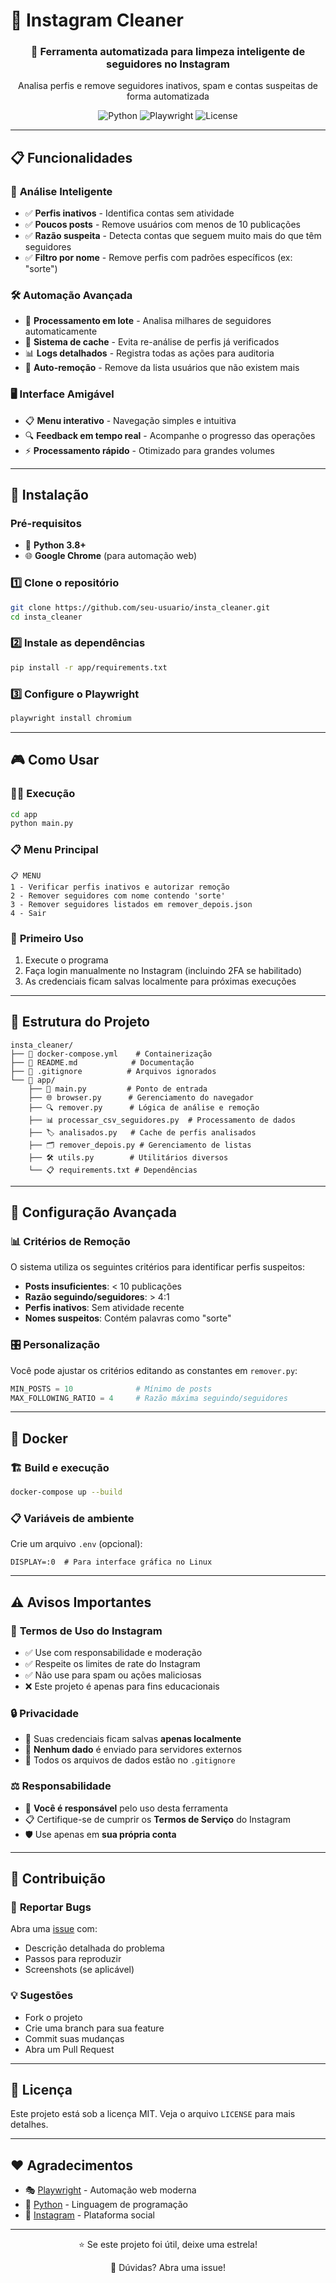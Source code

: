 # 🧹 Instagram Cleaner

<div align="center">
  <h3>🤖 Ferramenta automatizada para limpeza inteligente de seguidores no Instagram</h3>
  <p>Analisa perfis e remove seguidores inativos, spam e contas suspeitas de forma automatizada</p>
  
  ![Python](https://img.shields.io/badge/Python-3.8+-blue.svg)
  ![Playwright](https://img.shields.io/badge/Playwright-Latest-green.svg)
  ![License](https://img.shields.io/badge/License-MIT-yellow.svg)
</div>

---

## 📋 Funcionalidades

### 🎯 **Análise Inteligente**
- ✅ **Perfis inativos** - Identifica contas sem atividade
- ✅ **Poucos posts** - Remove usuários com menos de 10 publicações
- ✅ **Razão suspeita** - Detecta contas que seguem muito mais do que têm seguidores
- ✅ **Filtro por nome** - Remove perfis com padrões específicos (ex: "sorte")

### 🛠️ **Automação Avançada**
- 🔄 **Processamento em lote** - Analisa milhares de seguidores automaticamente
- 💾 **Sistema de cache** - Evita re-análise de perfis já verificados  
- 📊 **Logs detalhados** - Registra todas as ações para auditoria
- 🚫 **Auto-remoção** - Remove da lista usuários que não existem mais

### 🖥️ **Interface Amigável**
- 📋 **Menu interativo** - Navegação simples e intuitiva
- 🔍 **Feedback em tempo real** - Acompanhe o progresso das operações
- ⚡ **Processamento rápido** - Otimizado para grandes volumes

---

## 🚀 Instalação

### Pré-requisitos
- 🐍 **Python 3.8+**
- 🌐 **Google Chrome** (para automação web)

### 1️⃣ Clone o repositório
```bash
git clone https://github.com/seu-usuario/insta_cleaner.git
cd insta_cleaner
```

### 2️⃣ Instale as dependências
```bash
pip install -r app/requirements.txt
```

### 3️⃣ Configure o Playwright
```bash
playwright install chromium
```

---

## 🎮 Como Usar

### 🏃‍♂️ **Execução**
```bash
cd app
python main.py
```

### 📋 **Menu Principal**
```
📋 MENU
1 - Verificar perfis inativos e autorizar remoção
2 - Remover seguidores com nome contendo 'sorte'  
3 - Remover seguidores listados em remover_depois.json
4 - Sair
```

### 🔑 **Primeiro Uso**
1. Execute o programa
2. Faça login manualmente no Instagram (incluindo 2FA se habilitado)
3. As credenciais ficam salvas localmente para próximas execuções

---

## 📁 Estrutura do Projeto

```
insta_cleaner/
├── 🐳 docker-compose.yml    # Containerização
├── 📝 README.md            # Documentação  
├── 🚫 .gitignore          # Arquivos ignorados
└── 📱 app/
    ├── 🚀 main.py         # Ponto de entrada
    ├── 🌐 browser.py      # Gerenciamento do navegador
    ├── 🔍 remover.py      # Lógica de análise e remoção
    ├── 📊 processar_csv_seguidores.py  # Processamento de dados
    ├── 🏷️ analisados.py   # Cache de perfis analisados
    ├── 🗂️ remover_depois.py # Gerenciamento de listas
    ├── 🛠️ utils.py        # Utilitários diversos
    └── 📋 requirements.txt # Dependências
```

---

## 🔧 Configuração Avançada

### 📊 **Critérios de Remoção**
O sistema utiliza os seguintes critérios para identificar perfis suspeitos:

- **Posts insuficientes**: < 10 publicações
- **Razão seguindo/seguidores**: > 4:1  
- **Perfis inativos**: Sem atividade recente
- **Nomes suspeitos**: Contém palavras como "sorte"

### 🎛️ **Personalização**
Você pode ajustar os critérios editando as constantes em `remover.py`:
```python
MIN_POSTS = 10              # Mínimo de posts
MAX_FOLLOWING_RATIO = 4     # Razão máxima seguindo/seguidores
```

---

## 🐳 Docker

### 🏗️ **Build e execução**
```bash
docker-compose up --build
```

### 📋 **Variáveis de ambiente**
Crie um arquivo `.env` (opcional):
```env
DISPLAY=:0  # Para interface gráfica no Linux
```

---

## ⚠️ Avisos Importantes

### 🚨 **Termos de Uso do Instagram**
- ✅ Use com responsabilidade e moderação
- ✅ Respeite os limites de rate do Instagram  
- ✅ Não use para spam ou ações maliciosas
- ❌ Este projeto é apenas para fins educacionais

### 🔒 **Privacidade**
- 🔐 Suas credenciais ficam salvas **apenas localmente**
- 🚫 **Nenhum dado** é enviado para servidores externos
- 💾 Todos os arquivos de dados estão no `.gitignore`

### ⚖️ **Responsabilidade**
- 👤 **Você é responsável** pelo uso desta ferramenta
- 📋 Certifique-se de cumprir os **Termos de Serviço** do Instagram
- 🛡️ Use apenas em **sua própria conta**

---

## 🤝 Contribuição

### 🐛 **Reportar Bugs**
Abra uma [issue](https://github.com/seu-usuario/insta_cleaner/issues) com:
- Descrição detalhada do problema
- Passos para reproduzir
- Screenshots (se aplicável)

### 💡 **Sugestões**
- Fork o projeto
- Crie uma branch para sua feature
- Commit suas mudanças
- Abra um Pull Request

---

## 📄 Licença

Este projeto está sob a licença MIT. Veja o arquivo `LICENSE` para mais detalhes.

---

## ❤️ Agradecimentos

- 🎭 [Playwright](https://playwright.dev/) - Automação web moderna
- 🐍 [Python](https://python.org/) - Linguagem de programação
- 📸 [Instagram](https://instagram.com/) - Plataforma social

---

<div align="center">
  <p>⭐ Se este projeto foi útil, deixe uma estrela!</p>
  <p>💬 Dúvidas? Abra uma issue!</p>
</div>
